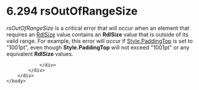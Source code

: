 <html dir="LTR" xmlns:mshelp="http://msdn.microsoft.com/mshelp" xmlns:ddue="http://ddue.schemas.microsoft.com/authoring/2003/5" xmlns:xlink="http://www.w3.org/1999/xlink" xmlns:tool="http://www.microsoft.com/tooltip">
    <head>
        <meta http-equiv="Content-Type" content="text/html; CHARSET=utf-8"></meta>
        <meta name="save" content="history"></meta>
        <title>6.294 rsOutOfRangeSize</title>
        <xml>
            <mshelp:toctitle title="6.294 rsOutOfRangeSize"></mshelp:toctitle>
            <mshelp:rltitle title="[MS-RDL]: rsOutOfRangeSize"></mshelp:rltitle>
            <mshelp:keyword index="A" term="a6347eb5-a178-4693-9ffe-9bd0b301ad8d"></mshelp:keyword>
            <mshelp:attr name="DCSext.ContentType" value="open specification"></mshelp:attr>
            <mshelp:attr name="AssetID" value="a6347eb5-a178-4693-9ffe-9bd0b301ad8d"></mshelp:attr>
            <mshelp:attr name="TopicType" value="kbRef"></mshelp:attr>
            <mshelp:attr name="DCSext.Title" value="[MS-RDL]: rsOutOfRangeSize" />
        </xml>
    </head>
    <body>
        <div id="header">
            <h1 class="heading">6.294 rsOutOfRangeSize</h1>
        </div>
        <div id="mainSection">
            <div id="mainBody">
                <div id="allHistory" class="saveHistory"></div>
                <div id="sectionSection0" class="section" name="collapseableSection">
                    

<p><i>rsOutOfRangeSize</i> is a critical error that will occur
when an element that requires an <a href="b40c092e-4fe5-4f7b-a0bf-c98df1361c90.htm">RdlSize</a> value contains an <b>RdlSize</b>
value that is outside of its valid range. For example, this error will occur if
<a href="6e0e91a3-d6be-4843-b872-9f124cae4fcc.htm">Style.PaddingTop</a> is set
to &quot;1001pt&quot;, even though <b>Style.PaddingTop</b> will not exceed
&quot;1001pt&quot; or any equivalent <b>RdlSize</b> values.</p>


                </div>
            </div>
        </div>
    </body>
</html>